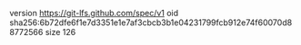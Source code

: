 version https://git-lfs.github.com/spec/v1
oid sha256:6b72dfe6f1e7d3351e1e7af3cbcb3b1e04231799fcb912e74f60070d88772566
size 126
